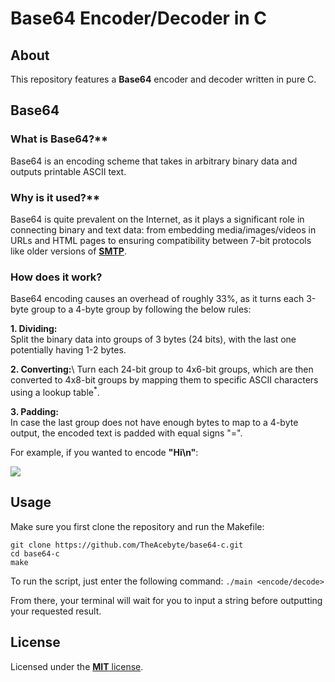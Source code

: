 # Base64 Encoder/Decoder in C
## About
This repository features a **Base64** encoder and decoder written in pure C.

## Base64
### What is Base64?**
Base64 is an encoding scheme that takes in arbitrary binary data and outputs printable ASCII text.

### Why is it used?**
Base64 is quite prevalent on the Internet, as it plays a significant role in connecting binary and text data: from embedding media/images/videos in URLs and HTML pages to ensuring compatibility between 7-bit protocols like older versions of [**SMTP**](https://en.wikipedia.org/wiki/Simple_Mail_Transfer_Protocol).

### How does it work?
Base64 encoding causes an overhead of roughly 33%, as it turns each 3-byte group to a 4-byte group by following the below rules:

**1. Dividing:**\
Split the binary data into groups of 3 bytes (24 bits), with the last one potentially having 1-2 bytes.

**2. Converting:**\ 
Turn each 24-bit group to 4x6-bit groups, which are then converted to 4x8-bit groups by mapping them to specific ASCII characters using a lookup table<sup>*</sup>.

**3. Padding:**\
In case the last group does not have enough bytes to map to a 4-byte output, the encoded text is padded with equal signs "=".

For example, if you wanted to encode **"Hi\n"**:

<img src="https://www.redhat.com/rhdc/managed-files/sysadmin/2022-08/30_printable_base64.png">

## Usage
Make sure you first clone the repository and run the Makefile:
```
git clone https://github.com/TheAcebyte/base64-c.git
cd base64-c
make
```

To run the script, just enter the following command:
```./main <encode/decode>```

From there, your terminal will wait for you to input a string before outputting your requested result.

## License
Licensed under the [**MIT** license](LICENSE).